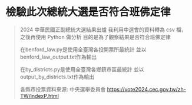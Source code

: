 # 檢驗此次總統大選是否符合班佛定律

>2024 中華民國正副總統大選結果出爐
>我利用中選會的資料轉為 csv 檔，之後再使用 Python 做分析
>目的是為了觀察結果是否符合班佛定律
>
>在benford_law.py是使用全臺灣各投開票所最統計
>並以benford_law_output.txt作為輸出
>
>在by_districts.py是使用全臺灣各鄉鎮市區最統計
>並以output_by_districts.txt作為輸出
>
>各縣市投票資料來源: 中央選舉委員會
>https://vote2024.cec.gov.tw/zh-TW/indexP.html
